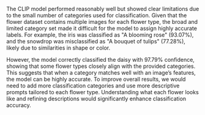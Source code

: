 The CLIP model performed reasonably well but showed clear limitations due to the small number of categories used for classification. Given that the flower dataset contains multiple images for each flower type, the broad and limited category set made it difficult for the model to assign highly accurate labels. For example, the iris was classified as "A blooming rose" (93.07%), and the snowdrop was misclassified as "A bouquet of tulips" (77.28%), likely due to similarities in shape or color.

However, the model correctly classified the daisy with 97.79% confidence, showing that some flower types closely align with the provided categories. This suggests that when a category matches well with an image’s features, the model can be highly accurate. To improve overall results, we would need to add more classification categories and use more descriptive prompts tailored to each flower type. Understanding what each flower looks like and refining descriptions would significantly enhance classification accuracy.